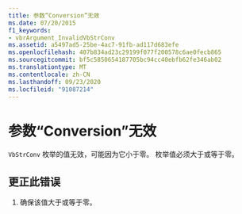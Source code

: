 ```yaml
---
title: 参数“Conversion”无效
ms.date: 07/20/2015
f1_keywords:
- vbrArgument_InvalidVbStrConv
ms.assetid: a5497ad5-25be-4ac7-91fb-ad117d683efe
ms.openlocfilehash: 407b834ad23c29199f077f200578c6ae0fecb865
ms.sourcegitcommit: bf5c5850654187705bc94cc40ebfb62fe346ab02
ms.translationtype: MT
ms.contentlocale: zh-CN
ms.lasthandoff: 09/23/2020
ms.locfileid: "91087214"
---
```

# <a name="argument-conversion-is-not-valid"></a>参数“Conversion”无效

`VbStrConv` 枚举的值无效，可能因为它小于零。 枚举值必须大于或等于零。  
  
## <a name="to-correct-this-error"></a>更正此错误  
  
1. 确保该值大于或等于零。
